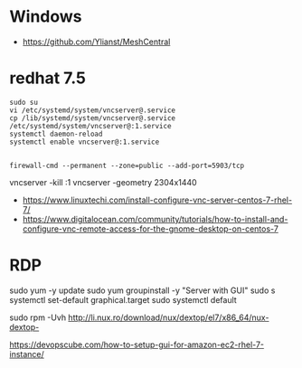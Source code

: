 # Windows

- https://github.com/Ylianst/MeshCentral

# redhat 7.5

```
sudo su
vi /etc/systemd/system/vncserver@.service
cp /lib/systemd/system/vncserver@.service /etc/systemd/system/vncserver@:1.service
systemctl daemon-reload
systemctl enable vncserver@:1.service


firewall-cmd --permanent --zone=public --add-port=5903/tcp

```

vncserver -kill :1
vncserver -geometry 2304x1440

- https://www.linuxtechi.com/install-configure-vnc-server-centos-7-rhel-7/
- https://www.digitalocean.com/community/tutorials/how-to-install-and-configure-vnc-remote-access-for-the-gnome-desktop-on-centos-7

# RDP

sudo yum -y update
sudo yum groupinstall -y "Server with GUI"
sudo s systemctl set-default graphical.target
sudo systemctl default

sudo rpm -Uvh http://li.nux.ro/download/nux/dextop/el7/x86_64/nux-dextop-

https://devopscube.com/how-to-setup-gui-for-amazon-ec2-rhel-7-instance/
